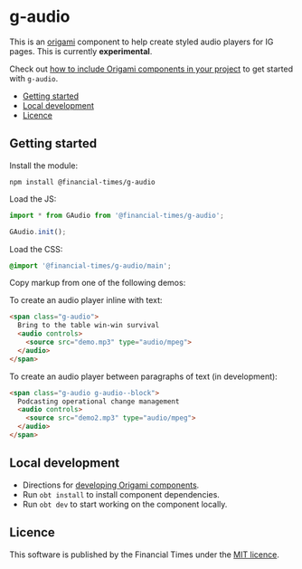 # g-audio

This is an [origami](http://origami.ft.com/) component to help create styled audio players for IG pages. This is currently **experimental**.

Check out [how to include Origami components in your project](https://origami.ft.com/docs/components/#including-origami-components-in-your-project) to get started with `g-audio`.

- [Getting started](#getting-started)
- [Local development](#local-development) 
- [Licence](#licence)

## Getting started

Install the module:

```
npm install @financial-times/g-audio
```

Load the JS:

```js
import * from GAudio from '@financial-times/g-audio';

GAudio.init();
```

Load the CSS:

```scss
@import '@financial-times/g-audio/main';
```

Copy markup from one of the following demos:

To create an audio player inline with text:

```html
<span class="g-audio">
  Bring to the table win-win survival
  <audio controls>
    <source src="demo.mp3" type="audio/mpeg">
  </audio>
</span>
```

To create an audio player between paragraphs of text (in development):

```html
<span class="g-audio g-audio--block">
  Podcasting operational change management
  <audio controls>
    <source src="demo2.mp3" type="audio/mpeg">
  </audio>
</span>
```

## Local development

- Directions for [developing Origami components](https://origami.ft.com/documentation/tutorials/create-a-new-component-part-1/).
- Run `obt install` to install component dependencies.
- Run `obt dev` to start working on the component locally.

## Licence

This software is published by the Financial Times under the [MIT licence](http://opensource.org/licenses/MIT).
